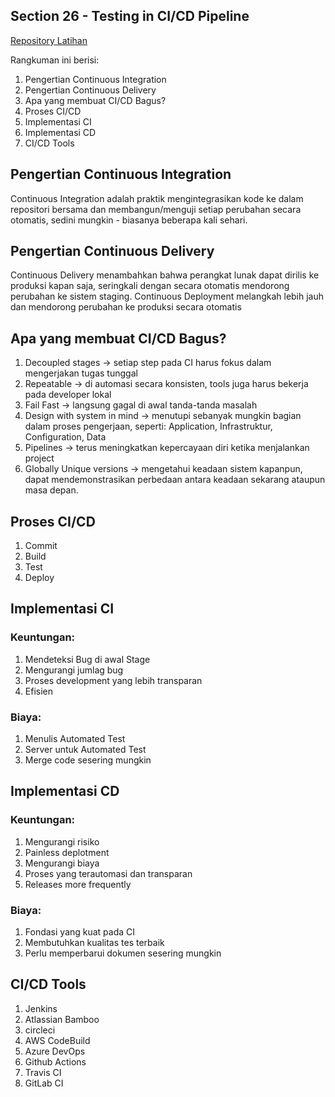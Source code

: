 ## Section 26 - Testing in CI/CD Pipeline

[Repository Latihan](https://github.com/kirarutami/belajar-ci/)

Rangkuman ini berisi:
1. Pengertian Continuous Integration
2. Pengertian Continuous Delivery 
3. Apa yang membuat CI/CD Bagus?
4. Proses CI/CD
5. Implementasi CI
6. Implementasi CD
7. CI/CD Tools

## Pengertian Continuous Integration
Continuous Integration adalah praktik mengintegrasikan kode ke dalam repositori bersama dan membangun/menguji setiap perubahan secara otomatis, sedini mungkin - biasanya beberapa kali sehari.

## Pengertian Continuous Delivery 
Continuous Delivery menambahkan bahwa perangkat lunak dapat dirilis ke produksi kapan saja, seringkali dengan secara otomatis mendorong perubahan ke sistem staging. Continuous Deployment melangkah lebih jauh dan mendorong perubahan ke produksi secara otomatis

## Apa yang membuat CI/CD Bagus?
1. Decoupled stages -> setiap step pada CI harus fokus dalam mengerjakan tugas tunggal
2. Repeatable -> di automasi secara konsisten, tools juga harus bekerja pada developer lokal
3. Fail Fast -> langsung gagal di awal tanda-tanda masalah
4. Design with system in mind -> menutupi sebanyak mungkin bagian dalam proses pengerjaan, seperti: Application, Infrastruktur, Configuration, Data
5. Pipelines -> terus meningkatkan kepercayaan diri ketika menjalankan project
6. Globally Unique versions -> mengetahui keadaan sistem kapanpun, dapat mendemonstrasikan perbedaan antara keadaan sekarang ataupun masa depan.

## Proses CI/CD
1. Commit
2. Build
3. Test
4. Deploy

## Implementasi CI
### Keuntungan:
1. Mendeteksi Bug di awal Stage
2. Mengurangi jumlag bug
3. Proses development yang lebih transparan
4. Efisien

### Biaya:
1. Menulis Automated Test
2. Server untuk Automated Test
3. Merge code sesering mungkin

## Implementasi CD
### Keuntungan: 
1. Mengurangi risiko
2. Painless deplotment
3. Mengurangi biaya
4. Proses yang terautomasi dan transparan
5. Releases more frequently

### Biaya:
1. Fondasi yang kuat pada CI
2. Membutuhkan kualitas tes terbaik
3. Perlu memperbarui dokumen sesering mungkin

## CI/CD Tools
1. Jenkins
2. Atlassian Bamboo
3. circleci
4. AWS CodeBuild
5. Azure DevOps
6. Github Actions
7. Travis CI
8. GitLab CI

